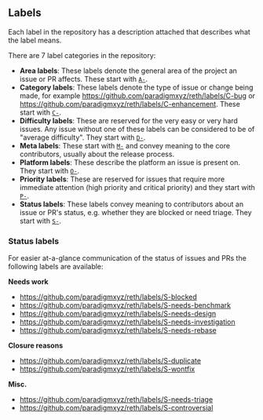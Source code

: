 ## Labels

Each label in the repository has a description attached that describes what the label means.

There are 7 label categories in the repository:

- **Area labels**: These labels denote the general area of the project an issue or PR affects. These start with [`A-`][area].
- **Category labels**: These labels denote the type of issue or change being made, for example https://github.com/paradigmxyz/reth/labels/C-bug or https://github.com/paradigmxyz/reth/labels/C-enhancement. These start with [`C-`][category].
- **Difficulty labels**: These are reserved for the very easy or very hard issues. Any issue without one of these labels can be considered to be of "average difficulty". They start with [`D-`][difficulty].
- **Meta labels**: These start with [`M-`][meta] and convey meaning to the core contributors, usually about the release process.
- **Platform labels**: These describe the platform an issue is present on. They start with [`O-`][platform].
- **Priority labels**: These are reserved for issues that require more immediate attention (high priority and critical priority) and they start with [`P-`][priority].
- **Status labels**: These labels convey meaning to contributors about an issue or PR's status, e.g. whether they are blocked or need triage. They start with [`S-`][status].

### Status labels

For easier at-a-glance communication of the status of issues and PRs the following labels are available:

**Needs work**

- https://github.com/paradigmxyz/reth/labels/S-blocked
- https://github.com/paradigmxyz/reth/labels/S-needs-benchmark
- https://github.com/paradigmxyz/reth/labels/S-needs-design
- https://github.com/paradigmxyz/reth/labels/S-needs-investigation
- https://github.com/paradigmxyz/reth/labels/S-needs-rebase

**Closure reasons**

- https://github.com/paradigmxyz/reth/labels/S-duplicate
- https://github.com/paradigmxyz/reth/labels/S-wontfix

**Misc.**

- https://github.com/paradigmxyz/reth/labels/S-needs-triage
- https://github.com/paradigmxyz/reth/labels/S-controversial

[area]: https://github.com/paradigmxyz/reth/labels?q=a-
[category]: https://github.com/paradigmxyz/reth/labels?q=c-
[difficulty]: https://github.com/paradigmxyz/reth/labels?q=d-
[meta]: https://github.com/paradigmxyz/reth/labels?q=m-
[platform]: https://github.com/paradigmxyz/reth/labels?q=o-
[priority]: https://github.com/paradigmxyz/reth/labels?q=p-
[status]: https://github.com/paradigmxyz/reth/labels?q=s-